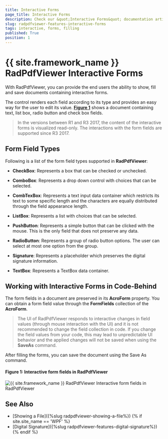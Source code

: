 ```yaml
---
title: Interactive Forms
page_title: Interactive Forms
description: Check our &quot;Interactive Forms&quot; documentation article for the RadPdfViewer {{ site.framework_name }} control.
slug: radpdfviewer-features-interactive-forms
tags: interactive, forms, filling
published: True
position: 1
---
```


# {{ site.framework_name }} RadPdfViewer Interactive Forms

With RadPdfViewer, you can provide the end users the ability to show, fill and save documents containing interactive forms. 

The control renders each field according to its type and provides an easy way for the user to edit its value. [**Figure 1**](#figure1) shows a document containing text, list box, radio button and check box fields.


>In the versions between R1 and R3 2017, the content of the interactive forms is visualized read-only. The interactions with the form fields are supported since R3 2017. 

## Form Field Types

Following is a list of the form field types supported in **RadPdfViewer**:

- **CheckBox**: Represents a box that can be checked or unchecked.

- **ComboBox**: Represents a drop down control with choices that can be selected.

- **CombTexBox**: Represents a text input data container which restricts its text to some specific length and the characters are equally distributed through the field appearance length.

- **ListBox**: Represents a list with choices that can be selected.

- **PushButton**: Represents a simple button that can be clicked with the mouse. This is the only field that does not preserve any data. 

- **RadioButton**: Represents a group of radio button options. The user can select at most one option from the group.

- **Signature**: Represents a placeholder which preserves the digital signature information.

- **TextBox**: Represents a TextBox data container.


## Working with Interactive Forms in Code-Behind

The form fields in a document are preserved in its **AcroForm** property. You can obtain a form field value through the **FormFields** collection of the **AcroForm**.

>The UI of RadPdfViewer responds to interactive changes in field values (through mouse interaction with the UI) and it is not recommended to change the field collection in code. If you change the field values from your code, this may lead to unpredictable UI behavior and the applied changes will not be saved when using the **SaveAs** command.

After filling the forms, you can save the document using the Save As command.  

<a name="figure1"><a/>
#### **Figure 1: Interactive form fields in RadPdfViewer**
![{{ site.framework_name }} RadPdfViewer Interactive form fields in RadPdfViewer](images/PdfViewer_InteractiveForms_1.gif)

## See Also

* [Showing a File]({%slug radpdfviewer-showing-a-file%})
{% if site.site_name == 'WPF' %}
* [Digital Signature]({%slug radpdfviewer-features-digital-signature%})
{% endif %}
